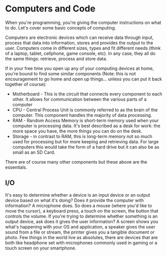 # Computers and Code

When you're programming, you're giving the computer instructions on what to do. Let's cover some basic concepts of computing.

Computers are electronic devices which can receive data through input, process that data into information, stores and provides the output to the user. Computers come in different sizes, types and fit different needs \(think of a laptop, tablet, cellphone, game console, etc\). In any case, they all do the same things: retrieve, process and store data.

If in your free time you open up any of your computing devices at home, you're bound to find some similar components \(Note: this is not encouragement to go home and open up things... unless you can put it back together of course\):

* Motherboard - This is the circuit that connects every component to each other. It allows for communication between the various parts of a computer
* CPU - Central Process Unit is commonly referred to as the brain of the computer. This component handles the majority of data processing.
* RAM - Random Access Memory is short-term memory used when your computer is processing data. It's best described as a desk for work: the more space you have, the more things you can do on the desk.
* Storage - in contrast to RAM, this is long-term memory not so much used for processing but for more keeping and retrieving data. For large computers this would take the form of a hard drive but it can also be as small as an SD Card.

There are of course many other components but these above are the essentials.

## I/O

It's easy to determine whether a device is an input device or an output device based on what it's doing? Does it provide the computer with information? A microphone does. So does a mouse \(where you'd like to move the cursor\), a keyboard press, a touch on the screen, the button that controls the volume. If you're trying to determine whether something is an output device, ask does it gives the user information? A screen shows you what's happening with your OS and application, a speaker gives the user sound from a file or stream, the printer gives you a tangible document or photo. Few things in the world live as absolutes, there are devices that are both like headphone set with microphones commonly used in gaming or a touch screen on your smartphone.
